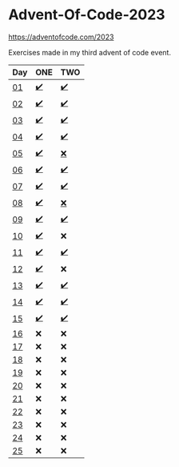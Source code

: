 # Advent-Of-Code-2023
https://adventofcode.com/2023

Exercises made in my third advent of code event.

| Day                                        | ONE                                                                                                                     | TWO                                                                                                                     |
|--------------------------------------------|-------------------------------------------------------------------------------------------------------------------------|-------------------------------------------------------------------------------------------------------------------------|
| [01](https://adventofcode.com/2023/day/1)  | [:heavy_check_mark:](https://github.com/pawelprimus/Advent-Of-Code-2023/blob/master/src/main/java/DAY_01/DAY_01_1.java) | [:heavy_check_mark:](https://github.com/pawelprimus/Advent-Of-Code-2023/blob/master/src/main/java/DAY_01/DAY_01_2.java) |
| [02](https://adventofcode.com/2023/day/2)  | [:heavy_check_mark:](https://github.com/pawelprimus/Advent-Of-Code-2023/blob/master/src/main/java/DAY_02/DAY_02_1.java) | [:heavy_check_mark:](https://github.com/pawelprimus/Advent-Of-Code-2023/blob/master/src/main/java/DAY_02/DAY_02_2.java) |
| [03](https://adventofcode.com/2023/day/3)  | [:heavy_check_mark:](https://github.com/pawelprimus/Advent-Of-Code-2023/blob/master/src/main/java/DAY_03/DAY_03_1.java) | [:heavy_check_mark:](https://github.com/pawelprimus/Advent-Of-Code-2023/blob/master/src/main/java/DAY_03/DAY_03_2.java) |
| [04](https://adventofcode.com/2023/day/4)  | [:heavy_check_mark:](https://github.com/pawelprimus/Advent-Of-Code-2023/blob/master/src/main/java/DAY_04/DAY_04_1.java) | [:heavy_check_mark:](https://github.com/pawelprimus/Advent-Of-Code-2023/blob/master/src/main/java/DAY_04/DAY_04_2.java) |
| [05](https://adventofcode.com/2023/day/5)  | [:heavy_check_mark:](https://github.com/pawelprimus/Advent-Of-Code-2023/blob/master/src/main/java/DAY_05/DAY_05_1.java) | [:x:](https://github.com/pawelprimus/Advent-Of-Code-2023/blob/master/src/main/java/DAY_05/DAY_05_2.java)                |
| [06](https://adventofcode.com/2023/day/6)  | [:heavy_check_mark:](https://github.com/pawelprimus/Advent-Of-Code-2023/blob/master/src/main/java/DAY_06/DAY_06_1.java) | [:heavy_check_mark:](https://github.com/pawelprimus/Advent-Of-Code-2023/blob/master/src/main/java/DAY_06/DAY_06_2.java) |
| [07](https://adventofcode.com/2023/day/7)  | [:heavy_check_mark:](https://github.com/pawelprimus/Advent-Of-Code-2023/blob/master/src/main/java/DAY_07/DAY_07_1.java) | [:heavy_check_mark:](https://github.com/pawelprimus/Advent-Of-Code-2023/blob/master/src/main/java/DAY_07/DAY_07_2.java) |
| [08](https://adventofcode.com/2023/day/8)  | [:heavy_check_mark:](https://github.com/pawelprimus/Advent-Of-Code-2023/blob/master/src/main/java/DAY_08/DAY_08_1.java) | [:x:](https://github.com/pawelprimus/Advent-Of-Code-2023/blob/master/src/main/java/DAY_08/DAY_08_2.java)                |
| [09](https://adventofcode.com/2023/day/9)  | [:heavy_check_mark:](https://github.com/pawelprimus/Advent-Of-Code-2023/blob/master/src/main/java/DAY_09/DAY_09_1.java) | [:heavy_check_mark:](https://github.com/pawelprimus/Advent-Of-Code-2023/blob/master/src/main/java/DAY_09/DAY_09_2.java) |
| [10](https://adventofcode.com/2023/day/10) | [:heavy_check_mark:](https://github.com/pawelprimus/Advent-Of-Code-2023/blob/master/src/main/java/DAY_10/DAY_10_1.java) | :x:                                                                                                                     |
| [11](https://adventofcode.com/2023/day/11) | [:heavy_check_mark:](https://github.com/pawelprimus/Advent-Of-Code-2023/blob/master/src/main/java/DAY_11/DAY_11_1.java) | [:heavy_check_mark:](https://github.com/pawelprimus/Advent-Of-Code-2023/blob/master/src/main/java/DAY_11/DAY_11_2.java) |
| [12](https://adventofcode.com/2023/day/12) | [:heavy_check_mark:](https://github.com/pawelprimus/Advent-Of-Code-2023/blob/master/src/main/java/DAY_12/DAY_12_1.java) | :x:                                                                                                                     |
| [13](https://adventofcode.com/2023/day/13) | [:heavy_check_mark:](https://github.com/pawelprimus/Advent-Of-Code-2023/blob/master/src/main/java/DAY_13/DAY_13_1.java) | [:heavy_check_mark:](https://github.com/pawelprimus/Advent-Of-Code-2023/blob/master/src/main/java/DAY_13/DAY_13_2.java) |
| [14](https://adventofcode.com/2023/day/14) | [:heavy_check_mark:](https://github.com/pawelprimus/Advent-Of-Code-2023/blob/master/src/main/java/DAY_14/DAY_14_1.java) | [:heavy_check_mark:](https://github.com/pawelprimus/Advent-Of-Code-2023/blob/master/src/main/java/DAY_14/DAY_14_2.java) |
| [15](https://adventofcode.com/2023/day/15) | [:heavy_check_mark:](https://github.com/pawelprimus/Advent-Of-Code-2023/blob/master/src/main/java/DAY_15/DAY_15_1.java) | [:heavy_check_mark:](https://github.com/pawelprimus/Advent-Of-Code-2023/blob/master/src/main/java/DAY_15/DAY_15_2.java) |
| [16](https://adventofcode.com/2023/day/16) | :x:                                                                                                                     | :x:                                                                                                                     |
| [17](https://adventofcode.com/2023/day/17) | :x:                                                                                                                     | :x:                                                                                                                     |
| [18](https://adventofcode.com/2023/day/18) | :x:                                                                                                                     | :x:                                                                                                                     |
| [19](https://adventofcode.com/2023/day/19) | :x:                                                                                                                     | :x:                                                                                                                     |
| [20](https://adventofcode.com/2023/day/20) | :x:                                                                                                                     | :x:                                                                                                                     |
| [21](https://adventofcode.com/2023/day/21) | :x:                                                                                                                     | :x:                                                                                                                     |
| [22](https://adventofcode.com/2023/day/22) | :x:                                                                                                                     | :x:                                                                                                                     |
| [23](https://adventofcode.com/2023/day/23) | :x:                                                                                                                     | :x:                                                                                                                     |
| [24](https://adventofcode.com/2023/day/24) | :x:                                                                                                                     | :x:                                                                                                                     |
| [25](https://adventofcode.com/2023/day/25) | :x:                                                                                                                     | :x:                                                                                                                     |